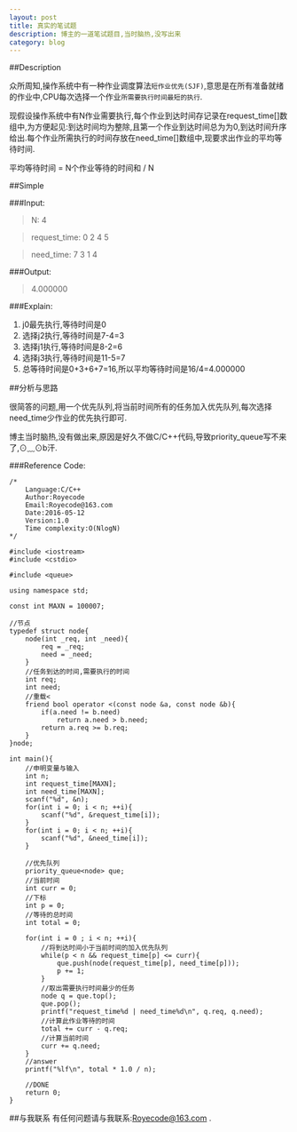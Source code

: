 ```yaml
---
layout: post
title: 真实的笔试题
description: 博主的一道笔试题目,当时脑热,没写出来
category: blog
---
```


##Description

众所周知,操作系统中有一种作业调度算法`短作业优先(SJF)`,意思是在所有准备就绪的作业中,CPU每次选择一个作业`所需要执行时间最短的执行`.

现假设操作系统中有N作业需要执行,每个作业到达时间存记录在request_time[]数组中,为方便起见:到达时间均为整除,且第一个作业到达时间总为为0,到达时间升序给出.每个作业所需执行的时间存放在need_time[]数组中,现要求出作业的平均等待时间.

平均等待时间 = N个作业等待的时间和 / N

##Simple

###Input:

> N: 4

> request_time: 0 2 4 5

> need_time: 7 3 1 4

###Output:

> 4.000000

###Explain: 

1. j0最先执行,等待时间是0
2. 选择j2执行,等待时间是7-4=3
3. 选择j1执行,等待时间是8-2=6
4. 选择j3执行,等待时间是11-5=7
5. 总等待时间是0+3+6+7=16,所以平均等待时间是16/4=4.000000

##分析与思路

很简答的问题,用一个优先队列,将当前时间所有的任务加入优先队列,每次选择need_time少作业的优先执行即可.

博主当时脑热,没有做出来,原因是好久不做C/C++代码,导致priority_queue写不来了,⊙﹏⊙b汗.

###Reference Code:

```
/*
    Language:C/C++
    Author:Royecode
    Email:Royecode@163.com
    Date:2016-05-12
    Version:1.0
    Time complexity:O(NlogN)
*/

#include <iostream>
#include <cstdio>

#include <queue>

using namespace std;

const int MAXN = 100007;

//节点
typedef struct node{
	node(int _req, int _need){
		req = _req;
		need = _need;
	}
	//任务到达的时间,需要执行的时间
	int req;
	int need;
	//重载<
	friend bool operator <(const node &a, const node &b){
		if(a.need != b.need)
			return a.need > b.need;
		return a.req >= b.req;
	}
}node;

int main(){
	//申明变量与输入
	int n;
	int request_time[MAXN];
	int need_time[MAXN];
	scanf("%d", &n);
	for(int i = 0; i < n; ++i){
		scanf("%d", &request_time[i]);
	}
	for(int i = 0; i < n; ++i){
		scanf("%d", &need_time[i]);
	}
	
	//优先队列
	priority_queue<node> que;
	//当前时间
	int curr = 0;
	//下标
	int p = 0;
	//等待的总时间
	int total = 0;
	
	for(int i = 0 ; i < n; ++i){
		//将到达时间小于当前时间的加入优先队列
		while(p < n && request_time[p] <= curr){
			que.push(node(request_time[p], need_time[p]));
			p += 1;
		}
		//取出需要执行时间最少的任务
		node q = que.top();
		que.pop();
		printf("request_time%d | need_time%d\n", q.req, q.need);
		//计算此作业等待的时间
		total += curr - q.req;
		//计算当前时间
		curr += q.need;
	}
	//answer
	printf("%lf\n", total * 1.0 / n);
	
	//DONE
	return 0;
}

```

##与我联系
有任何问题请与我联系:Royecode@163.com .

